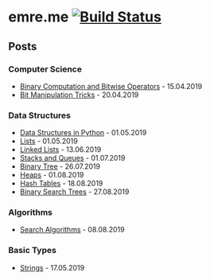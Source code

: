 # emre.me [![Build Status](https://travis-ci.org/ebolat/emre.me.svg?branch=master)](https://travis-ci.org/ebolat/emre.me) #

## Posts ##

### Computer Science ###

- [Binary Computation and Bitwise Operators](https://emre.me/computer-science/binary-computation-and-bitwise-operators/) - 15.04.2019
- [Bit Manipulation Tricks](https://emre.me/computer-science/bit-manipulation-tricks/) - 20.04.2019


### Data Structures ###

- [Data Structures in Python](https://emre.me/data-structures/data-structures-in-python/) - 01.05.2019
- [Lists](https://emre.me/data-structures/lists/) - 01.05.2019
- [Linked Lists](https://emre.me/data-structures/linked-lists/) - 13.06.2019
- [Stacks and Queues](https://emre.me/data-structures/stacks-and-queues/) - 01.07.2019
- [Binary Tree](https://emre.me/data-structures/binary-tree/) - 26.07.2019
- [Heaps](https://emre.me/data-structures/heaps/) - 01.08.2019
- [Hash Tables](https://emre.me/data-structures/hash-tables/) - 18.08.2019
- [Binary Search Trees](https://emre.me/data-structures/binary-search-trees/) - 27.08.2019

### Algorithms ###

- [Search Algorithms](https://emre.me/algorithms/search-algorithms/) - 08.08.2019

### Basic Types ###

- [Strings](https://emre.me/basic-types/strings/) - 17.05.2019